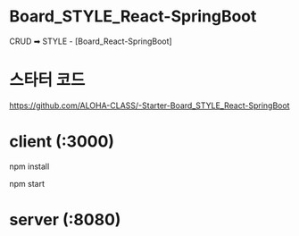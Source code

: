 # Board_STYLE_React-SpringBoot
CRUD ➡ STYLE - [Board_React-SpringBoot]

# 스타터 코드
https://github.com/ALOHA-CLASS/-Starter-Board_STYLE_React-SpringBoot

# client (:3000)
npm install

npm start

# server (:8080)

